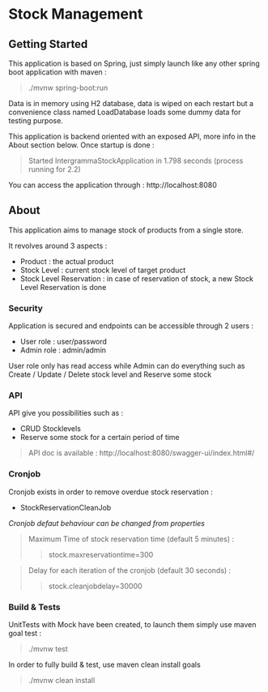 # Stock Management

## Getting Started

This application is based on Spring, just simply launch like any other spring boot application with maven :
> ./mvnw spring-boot:run


Data is in memory using H2 database, data is wiped on each restart but a convenience class named LoadDatabase loads some dummy data for
testing purpose.

This application is backend oriented with an exposed API, more info in the About section below.
Once startup is done :
> Started IntergrammaStockApplication in 1.798 seconds (process running for 2.2)

You can access the application through :  http://localhost:8080

## About

This application aims to manage stock of products from a single store.

It revolves around 3 aspects :

* Product : the actual product
* Stock Level : current stock level of target product
* Stock Level Reservation : in case of reservation of stock, a new Stock Level Reservation is done

### Security

Application is secured and endpoints can be accessible through 2 users :

* User role : user/password
* Admin role : admin/admin

User role only has read access while Admin can do everything such as Create / Update / Delete stock level and Reserve some stock

### API

API give you possibilities such as  :

* CRUD Stocklevels
* Reserve some stock for a certain period of time

> API doc is available : http://localhost:8080/swagger-ui/index.html#/

### Cronjob

Cronjob exists in order to remove overdue stock reservation :

* StockReservationCleanJob

*Cronjob defaut behaviour can be changed from properties*
> Maximum Time of stock reservation time (default 5 minutes) :
> > stock.maxreservationtime=300

> Delay for each iteration of the cronjob (default 30 seconds) :
> > stock.cleanjobdelay=30000

### Build & Tests

UnitTests with Mock have been created, to launch them simply use maven goal test :
> ./mvnw test

In order to fully build & test, use maven clean install goals
> ./mvnw clean install
